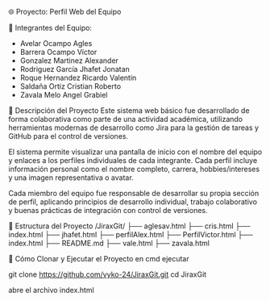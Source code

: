 🌐 Proyecto: Perfil Web del Equipo

👥 Integrantes del Equipo:
 * Avelar Ocampo Agles
 * Barrera Ocampo Víctor
 * Gonzalez Martinez Alexander
 * Rodriguez García Jhafet Jonatan
 * Roque Hernandez Ricardo Valentin
 * Saldaña Ortiz Cristian Roberto
 * Zavala Melo Angel Grabiel

📝 Descripción del Proyecto
Este sistema web básico fue desarrollado de forma colaborativa como parte de una actividad académica, 
utilizando herramientas modernas de desarrollo como Jira para la gestión de tareas y GitHub para el control de versiones.

El sistema permite visualizar una pantalla de inicio con el nombre del equipo y enlaces a los perfiles 
individuales de cada integrante. Cada perfil incluye información personal como el nombre completo, carrera, 
hobbies/intereses y una imagen representativa o avatar.

Cada miembro del equipo fue responsable de desarrollar su propia sección de perfil, aplicando principios de 
desarrollo individual, trabajo colaborativo y buenas prácticas de integración con control de versiones.

🧱 Estructura del Proyecto
/JiraxGit/
├── aglesav.html
├── cris.html
├── index.html
├── jhafet.html
├── perfilAlex.html
├── PerfilVictor.html
├── index.html
├── README.md
├── vale.html
├── zavala.html       

🚀 Cómo Clonar y Ejecutar el Proyecto
en cmd ejecutar

git clone https://github.com/vyko-24/JiraxGit.git
cd JiraxGit

abre el archivo index.html